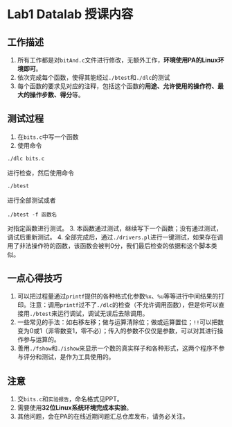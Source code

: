 # Lab1 Datalab 授课内容

## 工作描述

1. 所有工作都是对`bitAnd.c`文件进行修改，无额外工作，**环境使用PA的Linux环境即可**。
2. 依次完成每个函数，使得其能经过`./btest`和`./dlc`的测试
3. 每个函数的要求见对应的注释，包括这个函数的**用途、允许使用的操作符、最大的操作步数、得分**等。

## 测试过程

1. 在`bits.c`中写一个函数
2. 使用命令
``` bash
./dlc bits.c
```
进行检查，然后使用命令
``` bash
./btest
```
进行全部测试或者
```
./btest -f 函数名
```
对指定函数进行测试。
3. 本函数通过测试，继续写下一个函数；没有通过测试，调试后重新测试。
4. 全部完成后，通过`./drivers.pl`进行一键测试，如果存在调用了非法操作符的函数，该函数会被判0分，我们最后检查的依据和这个脚本类似。

## 一点心得技巧

1. 可以把过程量通过`printf`提供的各种格式化参数`%x`、`%u`等等进行中间结果的打印。注意：调用`printf`过不了`./dlc`的检查（不允许调用函数），但是你可以直接用`./btest`来运行调试，调试无误后去除调用。
2. 一些常见的手法：如右移左移；做与运算清除位；做或运算置位；`!!`可以把数变为0或1（非零数变1，零不必）；传入的参数不仅仅是参数，可以对其进行操作参与运算的。
3. 善用`./fshow`和`./ishow`来显示一个数的真实样子和各种形式，这两个程序不参与评分和测试，是作为工具使用的。

## 注意

1. 交`bits.c`和`实验报告`，命名格式见PPT。
2. 需要使用**32位Linux系统环境完成本实验**。
3. 其他问题，会在PA的在线近期问题汇总仓库发布，请务必关注。
